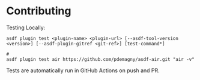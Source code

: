 # Contributing

Testing Locally:

```shell
asdf plugin test <plugin-name> <plugin-url> [--asdf-tool-version <version>] [--asdf-plugin-gitref <git-ref>] [test-command*]

#
asdf plugin test air https://github.com/pdemagny/asdf-air.git "air -v"
```

Tests are automatically run in GitHub Actions on push and PR.
